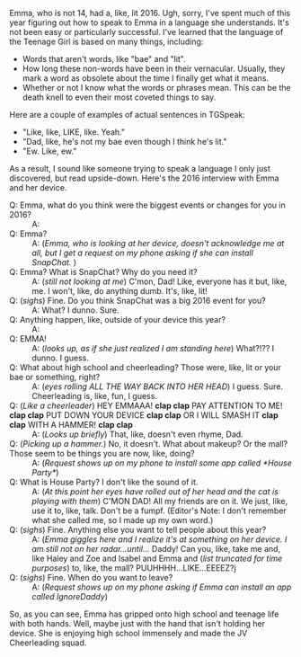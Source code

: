 Emma, who is not 14, had a, like, lit 2016. Ugh, sorry, I've spent much of this year figuring out how to speak to Emma in a language she understands. It's not been easy or particularly successful. I've learned that the language of the Teenage Girl is based on many things, including:

* Words that aren't words, like "bae" and "lit".
* How long these non-words have been in their vernacular. Usually, they mark a word as obsolete about the time I finally get what it means.
* Whether or not I know what the words or phrases mean. This can be the death knell to even their most coveted things to say.

Here are a couple of examples of actual sentences in TGSpeak:

* "Like, like, LIKE, like. Yeah."
* "Dad, like, he's not my bae even though I think he's lit."
* "Ew. Like, ew."

As a result, I sound like someone trying to speak a language I only just discovered, but read upside-down. Here's the 2016 interview with Emma and her device.

<dl>
<dt>
Q: Emma, what do you think were the biggest events or changes for you in 2016?
</dt>
<dd>
A:
</dd>
<dt>
Q: Emma?
</dt>
<dd>
A: (<em>Emma, who is looking at her device, doesn't acknowledge me at all, but I get a request on my phone asking if she can install SnapChat.</em> )
</dd>
<dt>
Q: Emma? What is SnapChat? Why do you need it?
</dt>
<dd>
A: (<em>still not looking at me</em>) C'mon, Dad! Like, everyone has it but, like, me. I won't, like, do anything dumb. It's, like, lit!
</dd>
<dt>
Q: (<em>sighs</em>) Fine. Do you think SnapChat was a big 2016 event for you?
</dt>
<dd>
A: What? I dunno. Sure.
</dd>
<dt>
Q: Anything happen, like, outside of your device this year?
</dt>
<dd>
A:
</dd>
<dt>
Q: EMMA!
</dt>
<dd>
A: (<em>looks up, as if she just realized I am standing here</em>)  What?!?? I dunno. I guess.
</dd>
<dt>
Q: What about high school and cheerleading? Those were, like, lit or your bae or something, right?
</dt>
<dd>
A: (<em>eyes rolling ALL THE WAY BACK INTO HER HEAD</em>) I guess. Sure. Cheerleading is, like, fun, I guess.
</dd>
<dt>
Q: (<em>Like a cheerleader</em>) HEY EMMAAA! <strong>clap clap</strong> PAY ATTENTION TO ME! <strong>clap clap</strong> PUT DOWN YOUR DEVICE <strong>clap clap</strong> OR I WILL SMASH IT <strong>clap clap</strong> WITH A HAMMER! <strong>clap clap</strong>
</dt>
<dd>
A: (<em>Looks up briefly</em>) That, like, doesn't even rhyme, Dad.
</dd>
<dt>
Q: (<em>Picking up a hammer.</em>) No, it doesn't. What about makeup? Or the mall? Those seem to be things you are now, like, doing?
</dt>
<dd>
A: (<em>Request shows up on my phone to install some app called *House Party*</em>)
</dd>
<dt>
Q: What is House Party? I don't like the sound of it.
</dt>
<dd>
A: (<em>At this point her eyes have rolled out of her head and the cat is playing with them</em>) C'MON DAD! All my friends are on it. We just, like, use it to, like, talk. Don't be a fumpf. (Editor's Note: I don't remember what she called me, so I made up my own word.)
</dd>
<dt>
Q: (<em>sighs</em>) Fine. Anything else you want to tell people about this year?
</dt>
<dd>
A: (<em>Emma giggles here and I realize it's at something on her device. I am still not on her radar...until...</em> Daddy! Can you, like, take me and, like Haley and Zoe and Isabel and Emma and (<em>list truncated for time purposes</em>) to, like, the mall? PUUHHHH...LIKE...EEEEZ?j
</dd>
<dt>
Q: (<em>sighs</em>) Fine. When do you want to leave?
</dt>
<dd>
A: (<em>Request shows up on my phone asking if Emma can install an app called IgnoreDaddy</em>)
</dd>
</dl>

So, as you can see, Emma has gripped onto high school and teenage life with both hands. Well, maybe just with the hand that isn't holding her device. She is enjoying high school immensely and made the JV Cheerleading squad.
